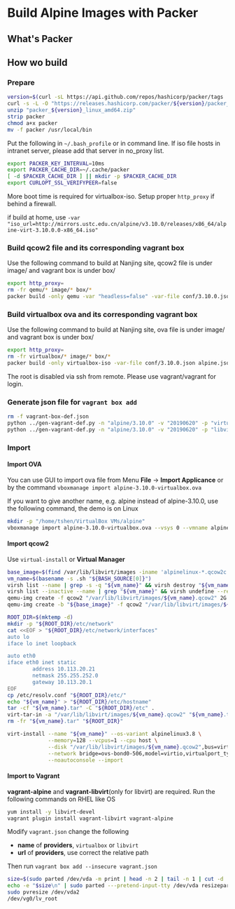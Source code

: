 # Build Alpine Images with Packer

## What's Packer

## How wo build

### Prepare

```bash
version=$(curl -sL https://api.github.com/repos/hashicorp/packer/tags | jq .[0].name | tr -d '"v')
curl -s -L -O "https://releases.hashicorp.com/packer/${version}/packer_${version}_linux_amd64.zip"
unzip "packer_${version}_linux_amd64.zip"
strip packer
chmod a+x packer
mv -f packer /usr/local/bin
```

Put the following in `~/.bash_profile` or in command line.
If iso file hosts in intranet server, please add that server in no_proxy list.

```bash
export PACKER_KEY_INTERVAL=10ms
export PACKER_CACHE_DIR=~/.cache/packer
[ -d $PACKER_CACHE_DIR ] || mkdir -p $PACKER_CACHE_DIR
export CURLOPT_SSL_VERIFYPEER=false
```

More boot time is required for virtualbox-iso. Setup proper `http_proxy` if behind a firewall.

if build at home, use `-var "iso_url=http://mirrors.ustc.edu.cn/alpine/v3.10.0/releases/x86_64/alpine-virt-3.10.0.0-x86_64.iso"`

### Build qcow2 file and its corresponding vagrant box

Use the following command to build at Nanjing site, qcow2 file is under image/ and vagrant box is under box/

```bash
export http_proxy=
rm -fr qemu/* image/* box/*
packer build -only qemu -var "headless=false" -var-file conf/3.10.0.json alpine.json
```

### Build virtualbox ova and its corresponding vagrant box

Use the following command to build at Nanjing site, ova file is under image/ and vagrant box is under box/

```bash
export http_proxy=
rm -fr virtualbox/* image/* box/*
packer build -only virtualbox-iso -var-file conf/3.10.0.json alpine.json
```

The root is disabled via ssh from remote. Please use vagrant/vagrant for login.

### Generate json file for `vagrant box add`

```bash
rm -f vagrant-box-def.json
python ../gen-vagrant-def.py -n "alpine/3.10.0" -v "20190620" -p "virtualbox" -u "box/alpine-3.10.0/alpine-3.10.0-virtualbox-20171016.box"
python ../gen-vagrant-def.py -n "alpine/3.10.0" -v "20190620" -p "libvirt" -u "box/alpine-3.10.0/alpine-3.10.0-libvirt-20171016.box"
```

### Import

#### Import OVA

You can use GUI to import ova file from Menu **File** -> **Import Applicance** or by the command `vboxmanage import alpine-3.10.0-virtualbox.ova`

If you want to give another name, e.g. alpine instead of alpine-3.10.0, use the following command, the demo is on Linux

```bash
mkdir -p "/home/tshen/VirtualBox VMs/alpine"
vboxmanage import alpine-3.10.0-virtualbox.ova --vsys 0 --vmname alpine --unit 9 --disk "/home/tshen/VirtualBox VMs/alpine/alpine.vmdk"
```

#### Import qcow2

Use `virtual-install` or **Virtual Manager**

```bash
base_image=$(find /var/lib/libvirt/images -iname 'alpinelinux-*.qcow2c' -printf "%T@ %p\n" | sort -r | head -1 | cut -d' ' -f2)
vm_name=$(basename -s .sh "${BASH_SOURCE[0]}")
virsh list --name | grep -s -q "${vm_name}" && virsh destroy "${vm_name}"
virsh list --inactive --name | grep "${vm_name}" && virsh undefine --remove-all-storage "${vm_name}"
qemu-img create -f qcow2 "/var/lib/libvirt/images/${vm_name}.qcow2" 2G
qemu-img create -b "${base_image}" -f qcow2 "/var/lib/libvirt/images/${vm_name}.qcow2"

ROOT_DIR=$(mktemp -d)
mkdir -p "${ROOT_DIR}/etc/network"
cat <<EOF > "${ROOT_DIR}/etc/network/interfaces"
auto lo
iface lo inet loopback

auto eth0
iface eth0 inet static
        address 10.113.20.21
        netmask 255.255.252.0
        gateway 10.113.20.1
EOF
cp /etc/resolv.conf "${ROOT_DIR}/etc/"
echo "${vm_name}" > "${ROOT_DIR}/etc/hostname"
tar -cf "${vm_name}.tar" -C "${ROOT_DIR}/etc" .
virt-tar-in -a "/var/lib/libvirt/images/${vm_name}.qcow2" "${vm_name}.tar" /etc
rm -fr "${vm_name}.tar" "${ROOT_DIR}"

virt-install --name "${vm_name}" --os-variant alpinelinux3.8 \
             --memory=128 --vcpus=1 --cpu host \
             --disk "/var/lib/libvirt/images/${vm_name}.qcow2",bus=virtio \
             --network bridge=ovs-bond0-506,model=virtio,virtualport_type=openvswitch \
             --noautoconsole --import
```

#### Import to Vagrant

**vagrant-alpine** and **vagrant-libvirt**(only for libvirt) are required. Run the following commands on RHEL like OS

```bash
yum install -y libvirt-devel
vagrant plugin install vagrant-libvirt vagrant-alpine
```

Modify `vagrant.json` change the following

- **name** of **providers**, `virtualbox` or `libvirt`
- **url** of **providers**, use correct the relative path

Then run `vagrant box add --insecure vagrant.json`

```bash
size=$(sudo parted /dev/vda -m print | head -n 2 | tail -n 1 | cut -d ':' -f 2)
echo -e "$size\n" | sudo parted ---pretend-input-tty /dev/vda resizepart 2
sudo pvresize /dev/vda2
/dev/vg0/lv_root
```
